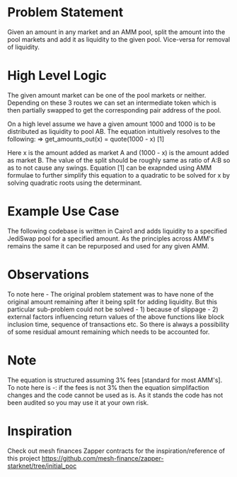 # Problem Statement
Given an amount in any market and an AMM pool, split the amount into the pool markets and add it as liquidity to the given pool.
Vice-versa for removal of liquidity.

# High Level Logic
The given amount market can be one of the pool markets or neither. Depending on these 3 routes we can set an intermediate token which is then partially swapped to get the corresponding pair address of the pool.

On a high level assume we have a given amount 1000 and 1000 is to be distributed as liquidity to pool AB.
The equation intuitively resolves to the following:
=> get_amounts_out(x) = quote(1000 - x) [1]

Here x is the amount added as market A and (1000 - x) is the amount added as market B. The value of the split should be roughly same as ratio of
A:B so as to not cause any swings.
Equation [1] can be exapnded using AMM formulae to further simplify this equation to a quadratic to be solved for x by solving quadratic roots
using the determinant.

# Example Use Case
The following codebase is written in Cairo1 and adds liquidity to a specified JediSwap pool for a specified amount. As the principles across AMM's remains the same it can be repurposed and used for any given AMM.

# Observations
To note here - The original problem statement was to have none of the original amount remaining after it being split for adding liquidity.
But this particular sub-problem could not be solved - 1) because of slippage - 2) external factors influencing return values of the above functions like block inclusion time, sequence of transactions etc. So there is always a possibility of some residual amount remaining which
needs to be accounted for.

# Note
The equation is structured assuming 3% fees [standard for most AMM's]. To note here is -: if the fees is not 3% then the equation simplifaction changes and the code cannot be used as is. As it stands the code has not been audited so you may use it at your own risk.

# Inspiration
Check out mesh finances Zapper contracts for the inspiration/reference of this project
https://github.com/mesh-finance/zapper-starknet/tree/initial_poc

